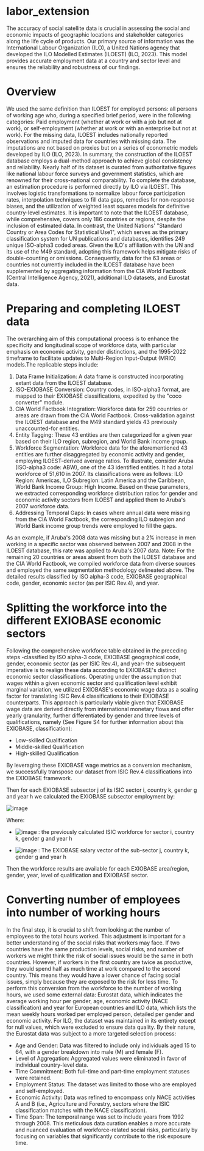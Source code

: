 # labor_extension
The accuracy of social satellite data is crucial in assessing the social and economic impacts of geographic locations and stakeholder categories along the life cycle of products. Our primary source of information was the International Labour Organization (ILO), a United Nations agency that developed the ILO Modelled Estimates (ILOEST) (ILO, 2023). This model provides accurate employment data at a country and sector level and ensures the reliability and robustness of our findings. 

# Overview
We used the same definition than ILOEST for employed persons: all persons of working age who, during a specified brief period, were in the following categories: Paid employment (whether at work or with a job but not at work), or self-employment (whether at work or with an enterprise but not at work). For the missing data, ILOEST includes nationally reported observations and imputed data for countries with missing data. The imputations are not based on proxies but on a series of econometric models developed by ILO (ILO, 2023). In summary, the construction of the ILOEST database employs a dual-method approach to achieve global consistency and reliability. Nearly half of its dataset is curated from authoritative figures like national labour force surveys and government statistics, which are renowned for their cross-national comparability. To complete the database, an estimation procedure is performed directly by ILO via ILOEST. This involves logistic transformations to normalize labour force participation rates, interpolation techniques to fill data gaps, remedies for non-response biases, and the utilization of weighted least squares models for definitive country-level estimates. 
It is important to note that the ILOEST database, while comprehensive, covers only 186 countries or regions, despite the inclusion of estimated data. In contrast, the United Nations' "Standard Country or Area Codes for Statistical Use1", which serves as the primary classification system for UN publications and databases, identifies 249 unique ISO-alpha3 coded areas. Given the ILO's affiliation with the UN and its use of the M49 standard, adopting this framework helps mitigate risks of double-counting or omissions. Consequently, data for the 63 areas or countries not currently included in the ILOEST database have been supplemented by aggregating information from the CIA World Factbook (Central Intelligence Agency, 2021), additional ILO datasets, and Eurostat data. 

# Preparing and completing ILOEST data
The overarching aim of this computational process is to enhance the specificity and longitudinal scope of workforce data, with particular emphasis on economic activity, gender distinctions, and the 1995-2022 timeframe to facilitate updates to Multi-Region Input-Output (MRIO) models.The replicable steps include:
1. Data Frame Initialization: A data frame is constructed incorporating extant data from the ILOEST database.
2. ISO-EXIOBASE Conversion: Country codes, in ISO-alpha3 format, are mapped to their EXIOBASE classifications, expedited by the "coco converter" module.
3. CIA World Factbook Integration: Workforce data for 259 countries or areas are drawn from the CIA World Factbook. Cross-validation against the ILOEST database and the M49 standard yields 43 previously unaccounted-for entities.
4. Entity Tagging: These 43 entities are then categorized for a given year based on their ILO region, subregion, and World Bank income group. 
5. Workforce Segmentation: Workforce data for the aforementioned 43 entities are further disaggregated by economic activity and gender, employing ILOEST-derived average ratios.
To illustrate, consider Aruba (ISO-alpha3 code: ABW), one of the 43 identified entities. It had a total workforce of 51,610 in 2007. Its classifications were as follows: ILO Region: Americas, ILO Subregion: Latin America and the Caribbean, World Bank Income Group: High Income. Based on these parameters, we extracted corresponding workforce distribution ratios for gender and economic activity sectors from ILOEST and applied them to Aruba's 2007 workforce data.
6. Addressing Temporal Gaps: In cases where annual data were missing from the CIA World Factbook, the corresponding ILO subregion and World Bank income group trends were employed to fill the gaps.

As an example, if Aruba's 2008 data was missing but a 2% increase in men working in a specific sector was observed between 2007 and 2008 in the ILOEST database, this rate was applied to Aruba's 2007 data.
Note: For the remaining 20 countries or areas absent from both the ILOEST database and the CIA World Factbook, we compiled workforce data from diverse sources and employed the same segmentation methodology delineated above. The detailed results classified by ISO alpha-3 code, EXIOBASE geographical code, gender, economic sector (as per ISIC Rev.4), and year.

# Splitting the workforce into the different EXIOBASE economic sectors
Following the comprehensive workforce table obtained in the preceding steps -classified by ISO alpha-3 code, EXIOBASE geographical code, gender, economic sector (as per ISIC Rev.4), and year- the subsequent imperative is to realign these data according to EXIOBASE's distinct economic sector classifications.
Operating under the assumption that wages within a given economic sector and qualification level exhibit marginal variation, we utilized EXIOBASE's economic wage data as a scaling factor for translating ISIC Rev.4 classifications to their EXIOBASE counterparts. This approach is particularly viable given that EXIOBASE wage data are derived directly from international monetary flows and offer yearly granularity, further differentiated by gender and three levels of qualifications, namely (See Figure S4 for further information about this EXIOBASE, classification):
* Low-skilled Qualification
* Middle-skilled Qualification
* High-skilled Qualification
  
By leveraging these EXIOBASE wage metrics as a conversion mechanism, we successfully transpose our dataset from ISIC Rev.4 classifications into the EXIOBASE framework.

Then for each EXIOBASE subsector j of its ISIC sector i, country k, gender g and year h we calculated the EXIOBASE subsector employment by: 

![image](https://github.com/user-attachments/assets/4d7548f8-c7e5-47cf-bde4-b0547d73fa7d)



Where:

* ![image](https://github.com/user-attachments/assets/439ffe85-c28b-44cd-a69d-0f7ca7ab1ccb)
   : the previously calculated ISIC workforce for sector i, country k, gender g and year h

* ![image](https://github.com/user-attachments/assets/af2bfb04-2ad4-498b-806c-9c9c5950e1a0)
   : The EXIOBASE salary vector of the sub-sector j, country k, gender g and year h
 
Then the workforce results are available for each EXIOBASE area/region, gender, year, level of qualification and EXIOBASE sector. 

# Converting number of employees into number of working hours
In the final step, it is crucial to shift from looking at the number of employees to the total hours worked. This adjustment is important for a better understanding of the social risks that workers may face. If two countries have the same production levels, social risks, and number of workers we might think the risk of social issues would be the same in both countries. However, if workers in the first country are twice as productive, they would spend half as much time at work compared to the second country. This means they would have a lower chance of facing social issues, simply because they are exposed to the risk for less time. 
To perform this conversion from the workforce to the number of working hours, we used some external data: Eurostat data, which indicates the average working hour per gender, age, economic activity (NACE classification) and year for European countries and ILO data, which lists the mean weekly hours worked per employed person, detailed per gender and economic activity. For ILO, the dataset was maintained in its entirety except for null values, which were excluded to ensure data quality. By their nature, the Eurostat data was subject to a more targeted selection process:
* Age and Gender: Data was filtered to include only individuals aged 15 to 64, with a gender breakdown into male (M) and female (F).
* Level of Aggregation: Aggregated values were eliminated in favor of individual country-level data.
* Time Commitment: Both full-time and part-time employment statuses were retained.
* Employment Status: The dataset was limited to those who are employed and self-employed.
* Economic Activity: Data was refined to encompass only NACE activities A and B (i.e., Agriculture and Forestry, sectors where the ISIC classification matches with the NACE classification). 
* Time Span: The temporal range was set to include years from 1992 through 2008.
This meticulous data curation enables a more accurate and nuanced evaluation of workforce-related social risks, particularly by focusing on variables that significantly contribute to the risk exposure time.

